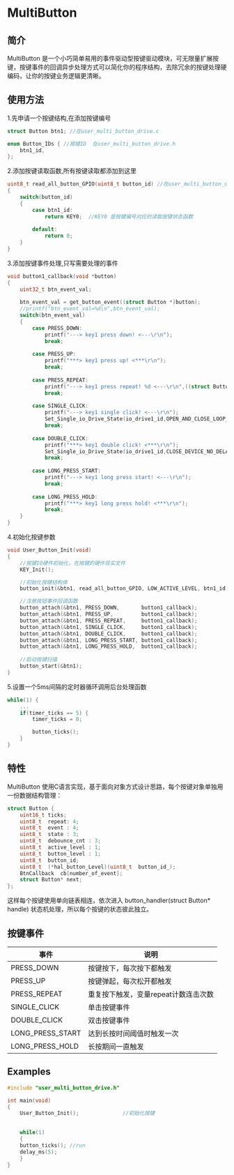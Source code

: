 # MultiButton

## 简介
MultiButton 是一个小巧简单易用的事件驱动型按键驱动模块，可无限量扩展按键，按键事件的回调异步处理方式可以简化你的程序结构，去除冗余的按键处理硬编码，让你的按键业务逻辑更清晰。

## 使用方法
1.先申请一个按键结构,在添加按键编号

```c
struct Button btn1; //在user_multi_button_drive.c

enum Button_IDs { //按键ID  在user_multi_button_drive.h
	btn1_id,
};
```
2.添加按键读取函数,所有按键读取都添加到这里

```c
uint8_t read_all_button_GPIO(uint8_t button_id) //在user_multi_button_drive.c
{
	switch(button_id)
	{
		case btn1_id:
			return KEY0;  //KEY0 是按键编号对应的读取按键状态函数
			
		default:
			return 0;
	}
}
```
3.添加按键事件处理,只写需要处理的事件

```c
void button1_callback(void *button)
{
    uint32_t btn_event_val; 
    
    btn_event_val = get_button_event((struct Button *)button); 
    //printf("btn_event_val=%d\n",btn_event_val);
    switch(btn_event_val)
    {
	    case PRESS_DOWN:
	        printf("---> key1 press down! <---\r\n"); 
	    	break; 
	
	    case PRESS_UP: 
	        printf("***> key1 press up! <***\r\n");
	    	break; 
	
	    case PRESS_REPEAT: 
	        printf("---> key1 press repeat! %d <---\r\n",((struct Button *)button)->repeat);
	    	break; 
	
	    case SINGLE_CLICK: 
	        printf("---> key1 single click! <---\r\n");
			Set_Single_io_Drive_State(io_drive1_id,OPEN_AND_CLOSE_LOOP_DELAY,2000,1000,2000);
	    	break; 
	
	    case DOUBLE_CLICK: 
	        printf("***> key1 double click! <***\r\n");
			Set_Single_io_Drive_State(io_drive1_id,CLOSE_DEVICE_NO_DELAY,0,0,0);
	    	break; 
	
	    case LONG_PRESS_START: 
	        printf("---> key1 long press start! <---\r\n");
	   		break; 
	
	    case LONG_PRESS_HOLD: 
	        printf("***> key1 long press hold! <***\r\n");
	    	break; 
	}
}
```
4.初始化按键参数

```c
void User_Button_Init(void)
{
    //按键IO硬件初始化，在按键的硬件现实文件
    KEY_Init();

    //初始化按键结构体
    button_init(&btn1, read_all_button_GPIO, LOW_ACTIVE_LEVEL, btn1_id);

    //注册按钮事件回调函数
    button_attach(&btn1, PRESS_DOWN,       button1_callback);
    button_attach(&btn1, PRESS_UP,         button1_callback);
    button_attach(&btn1, PRESS_REPEAT,     button1_callback);
    button_attach(&btn1, SINGLE_CLICK,     button1_callback);
    button_attach(&btn1, DOUBLE_CLICK,     button1_callback);
    button_attach(&btn1, LONG_PRESS_START, button1_callback);
    button_attach(&btn1, LONG_PRESS_HOLD,  button1_callback);
	
    //启动按键扫描
    button_start(&btn1);
}
```
5.设置一个5ms间隔的定时器循环调用后台处理函数

```c
while(1) {
    ...
    if(timer_ticks == 5) {
        timer_ticks = 0;

        button_ticks();
    }
}
```

## 特性

MultiButton 使用C语言实现，基于面向对象方式设计思路，每个按键对象单独用一份数据结构管理：

```c
struct Button {
	uint16_t ticks;
	uint8_t  repeat: 4;
	uint8_t  event : 4;
	uint8_t  state : 3;
	uint8_t  debounce_cnt : 3;
	uint8_t  active_level : 1;
	uint8_t  button_level : 1;
	uint8_t  button_id;
	uint8_t  (*hal_button_Level)(uint8_t  button_id_);
	BtnCallback  cb[number_of_event];
	struct Button* next;
};
```
这样每个按键使用单向链表相连，依次进入 button_handler(struct Button* handle) 状态机处理，所以每个按键的状态彼此独立。


## 按键事件

事件 | 说明
---|---
PRESS_DOWN | 按键按下，每次按下都触发
PRESS_UP | 按键弹起，每次松开都触发
PRESS_REPEAT | 重复按下触发，变量repeat计数连击次数
SINGLE_CLICK | 单击按键事件
DOUBLE_CLICK | 双击按键事件
LONG_PRESS_START | 达到长按时间阈值时触发一次
LONG_PRESS_HOLD | 长按期间一直触发


## Examples

```c
#include "user_multi_button_drive.h"

int main(void)
{
    User_Button_Init();              //初始化按键
	

    while(1)
    {
	button_ticks(); //run
	delay_ms(5);   
    }
}
```


